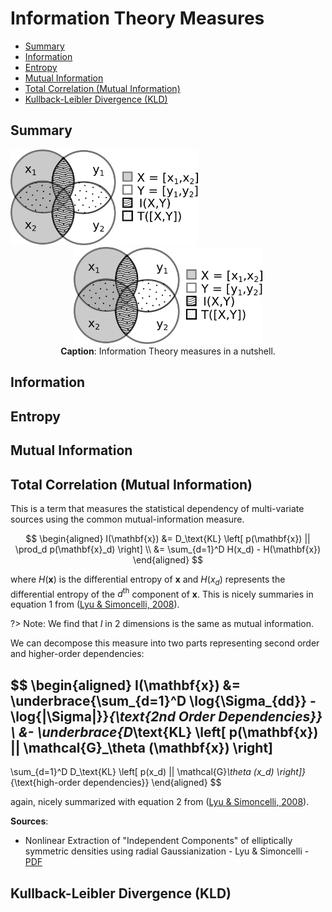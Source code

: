 # Information Theory Measures

- [Summary](#summary)
- [Information](#information)
- [Entropy](#entropy)
- [Mutual Information](#mutual-information)
- [Total Correlation (Mutual Information)](#total-correlation-mutual-information)
- [Kullback-Leibler Divergence (KLD)](#kullback-leibler-divergence-kld)

## Summary

<!-- <img src="pics/rbig_it/Fig_1.png" alt="IT measures" width="300"> -->

<img src="pics/rbig_it/Fig_1.png" alt="IT measures" width="300">

<!-- <figure> -->
<center>
<img src="pics/rbig_it/Fig_1.png" alt="IT measures" style="width:60%">
</center>
<center>
<figurecaption>
<b>Caption</b>: Information Theory measures in a nutshell.
</figurecaption>
</center>
<!-- </figure> -->

## Information


## Entropy


## Mutual Information


## Total Correlation (Mutual Information)

This is a term that measures the statistical dependency of multi-variate sources using the common mutual-information measure.

$$
\begin{aligned}
I(\mathbf{x})
&= 
D_\text{KL} \left[ p(\mathbf{x}) || \prod_d p(\mathbf{x}_d) \right] \\
&= \sum_{d=1}^D H(x_d) - H(\mathbf{x})
\end{aligned}
$$

where $H(\mathbf{x})$ is the differential entropy of $\mathbf{x}$ and $H(x_d)$ represents the differential entropy of the $d^\text{th}$ component of $\mathbf{x}$. This is nicely summaries in equation 1 from ([Lyu & Simoncelli, 2008][1]).

?> Note: We find that $I$ in 2 dimensions is the same as mutual information.

We can decompose this measure into two parts representing second order and higher-order dependencies:

$$
\begin{aligned}
I(\mathbf{x}) 
&=
\underbrace{\sum_{d=1}^D \log{\Sigma_{dd}} - \log{|\Sigma|}}_{\text{2nd Order Dependencies}} \\
&-
\underbrace{D_\text{KL} \left[ p(\mathbf{x}) || \mathcal{G}_\theta (\mathbf{x}) \right] 
- 
\sum_{d=1}^D D_\text{KL} \left[ p(x_d) || \mathcal{G}_\theta (x_d) \right]}_{\text{high-order dependencies}}
\end{aligned}
$$

again, nicely summarized with equation 2 from ([Lyu & Simoncelli, 2008][1]).

**Sources**:
* Nonlinear Extraction of "Independent Components" of elliptically symmetric densities using radial Gaussianization - Lyu & Simoncelli - [PDF](https://www.cns.nyu.edu/pub/lcv/lyu08a.pdf)


[1]: https://www.cns.nyu.edu/pub/lcv/lyu08a.pdf "Nonlinear Extraction of 'Independent Components' of elliptically symmetric densities using radial Gaussianization - Lyu & Simoncelli - (2008)"

## Kullback-Leibler Divergence (KLD)
